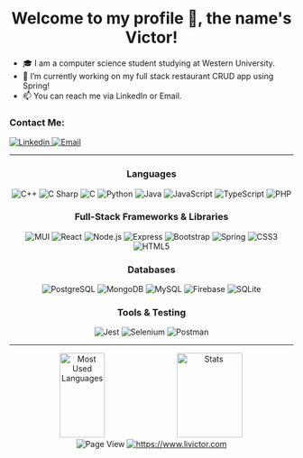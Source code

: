 <h1 align="center">Welcome to my profile 👋, the name's Victor!</h1>

<!-- Intro -->
 - 🎓 I am a computer science student studying at Western University.
 - 🔭 I’m currently working on my full stack restaurant CRUD app using Spring!
 - 📫 You can reach me via LinkedIn or Email.

<!-- Contacts -->
<h3><b>Contact Me:</b></h3>
<div align="left">
    <a href="https://www.linkedin.com/in/victorziweili/" rel="noreferrer noopener" target="_blank">
        <img alt="Linkedin" src="https://img.shields.io/badge/LinkedIn-0A66C2?style=for-the-badge&logo=linkedin"/>
    </a>
    <a href="mailto:livictor@protonmail.com" rel="noreferrer noopener" target="_blank">
        <img alt="Email" src="https://img.shields.io/badge/Email-0078D4?style=for-the-badge&logo=Microsoft Outlook"/>
    </a>
</div>

---

<!-- Tech stack -->
<!--Languages-->
<h3 align="center"><b>Languages</b></h3>
<div align="center">
    <img alt="C++" src="https://img.shields.io/badge/C++-00599C?style=for-the-badge&logo=C%2B%2B"/>
    <img alt="C Sharp" src="https://img.shields.io/badge/C Sharp-239120?style=for-the-badge&logo=C Sharp"/>
    <img alt="C" src="https://img.shields.io/badge/C-00599C?style=for-the-badge&logo=C"/>
    <img alt="Python" src="https://img.shields.io/badge/python-3670A0?style=for-the-badge&logo=python&logoColor=ffdd54"/>
    <img alt="Java" src="https://img.shields.io/badge/java-%23ED8B00.svg?style=for-the-badge&logo=java&logoColor=white"/> 
    <img alt="JavaScript" src="https://img.shields.io/badge/JavaScript-333?style=for-the-badge&logo=JavaScript"/>
    <img alt="TypeScript" src="https://img.shields.io/badge/typescript-%23007ACC.svg?style=for-the-badge&logo=typescript&logoColor=white"/>
    <img alt="PHP" src="https://img.shields.io/badge/php-%23777BB4.svg?style=for-the-badge&logo=php&logoColor=white"/>
</div>

<!--Frameworks-->
<h3 align="center"><b>Full-Stack Frameworks & Libraries</b></h3>
<div align="center">
    <img alt="MUI" src="https://img.shields.io/badge/MUI-eeeeee?style=for-the-badge&logo=MUI"/>
    <img alt="React" src="https://img.shields.io/badge/React-0059ae?style=for-the-badge&logo=react"/>
    <img alt="Node.js" src="https://img.shields.io/badge/node.js-6DA55F?style=for-the-badge&logo=node.js&logoColor=white"/>
    <img alt="Express" src="https://img.shields.io/badge/Express-000000?style=for-the-badge&logo=Express"/>
    <img alt="Bootstrap" src="https://img.shields.io/badge/bootstrap-%23563D7C.svg?style=for-the-badge&logo=bootstrap&logoColor=white"/>
    <img alt="Spring" src="https://img.shields.io/badge/spring-%236DB33F.svg?style=for-the-badge&logo=spring&logoColor=green&color=white"/>
    <img alt="CSS3" src="https://img.shields.io/badge/css3-%231572B6.svg?style=for-the-badge&logo=css3&logoColor=white"/>
    <img alt="HTML5" src="https://img.shields.io/badge/html5-%23E34F26.svg?style=for-the-badge&logo=html5&logoColor=white"
</div>

<!--Tools-->
<h3 align="center"><b>Databases</b></h3>
<div align="center">
    <img alt="PostgreSQL" src="https://img.shields.io/badge/postgres-%23316192.svg?style=for-the-badge&logo=postgresql&logoColor=white"/>
    <img alt="MongoDB" src="https://img.shields.io/badge/MongoDB-%234ea94b.svg?style=for-the-badge&logo=mongodb&logoColor=white"/>
    <img alt="MySQL" src="https://img.shields.io/badge/mysql-%2300f.svg?style=for-the-badge&logo=mysql&logoColor=white"/>    
    <img alt="Firebase" src="https://img.shields.io/badge/Firebase-333?style=for-the-badge&logo=Firebase"/>
    <img alt="SQLite" src="https://img.shields.io/badge/SQLite-003B57?style=for-the-badge&logo=SQLite"/>
</div>

<!--Tools-->
<h3 align="center"><b>Tools & Testing</b></h3>
<div align="center">
    <img alt="Jest" src="https://img.shields.io/badge/-jest-%23C21325?style=for-the-badge&logo=jest&logoColor=white"/>
    <img alt="Selenium" src="https://img.shields.io/badge/-selenium-%43B02A?style=for-the-badge&logo=selenium&logoColor=white"/>
    <img alt="Postman" src="https://img.shields.io/badge/Postman-FF6C37?style=for-the-badge&logo=postman&logoColor=white"/>
</div>

---

<!--Read Me Lang Stats-->
<div align="center">
    <img alt="Most Used Languages" src="https://github-readme-stats.vercel.app/api/top-langs/?username=gglue&layout=compact&theme=blue" width="40%" height="150px">
    <!-- Commit Stats -->
    <img src="https://github-readme-stats.vercel.app/api?username=gglue&count_private=true&show_icons=true&theme=blue&include_all_commits=true" alt="Stats" width="48%" height="150px">
</div>

<!--Misc-->
<div align="center">
    <img src="https://komarev.com/ghpvc/?username=gglue&label=Profile%20views&color=yellow&style=for-the-badge" alt="Page View"/>
    <a href="https://www.livictor.com" rel="noreferrer noopener" target="_blank"><img alt="https://www.livictor.com" src="https://img.shields.io/badge/livictor.com-online-GRE8FF?style=for-the-badge"/></a>
</div>
